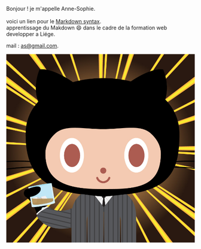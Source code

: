   Bonjour !
je m'appelle  Anne-Sophie.<br><br>
voici un lien pour le [Markdown syntax](https://www.markdownguide.org).<br>
 apprentissage du Makdown :smile:
 dans le cadre de la formation web developper a Liége.


mail : <as@gmail.com>.


![octocat](img/scottocat.jpg "noctocat")
